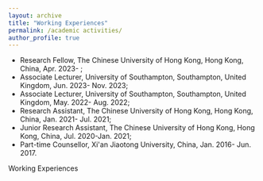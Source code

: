 ```yaml
---
layout: archive
title: "Working Experiences"
permalink: /academic activities/
author_profile: true
---
```



- Research Fellow, The Chinese University of Hong Kong, Hong Kong, China, Apr. 2023- ;
- Associate Lecturer, University of Southampton, Southampton, United Kingdom, Jun. 2023- Nov. 2023;
- Associate Lecturer, University of Southampton, Southampton, United Kingdom, May. 2022- Aug. 2022;
- Research Assistant, The Chinese University of Hong Kong, Hong Kong, China, Jan. 2021- Jul. 2021;
- Junior Research Assistant, The Chinese University of Hong Kong, Hong Kong, China, Jul. 2020-Jan. 2021;
- Part-time Counsellor, Xi'an Jiaotong University, China, Jan. 2016- Jun. 2017. 


Working Experiences
